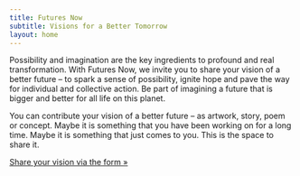 ```yaml
---
title: Futures Now
subtitle: Visions for a Better Tomorrow
layout: home
---
```


Possibility and imagination are the key ingredients to profound and real transformation. With Futures Now, we invite you to share your vision of a better future – to spark a sense of possibility, ignite hope and pave the way for individual and collective action. Be part of imagining a future that is bigger and better for all life on this planet.

You can contribute your vision of a better future – as artwork, story, poem or concept. Maybe it is something that you have been working on for a long time. Maybe it is something that just comes to you. This is the space to share it.

<a href="https://forms.gle/jkmA7pgcXXTsfeks9" class="bg-yellow-500 hover:bg-yellow-600 text-white font-bold py-2 px-4 rounded">Share your vision via the form &raquo;</a>
